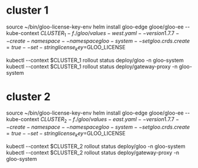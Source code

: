 # cluster 1
source ~/bin/gloo-license-key-env 
helm install gloo-edge glooe/gloo-ee --kube-context $CLUSTER_1 -f ./gloo/values-west.yaml --version 1.7.7 --create-namespace --namespace gloo-system --set gloo.crds.create=true --set-string license_key=$GLOO_LICENSE

kubectl --context $CLUSTER_1 rollout status deploy/gloo -n gloo-system 
kubectl --context $CLUSTER_1 rollout status deploy/gateway-proxy -n gloo-system 


# cluster 2
source ~/bin/gloo-license-key-env 
helm install gloo-edge glooe/gloo-ee --kube-context $CLUSTER_2 -f ./gloo/values-east.yaml --version 1.7.7 --create-namespace --namespace gloo-system --set gloo.crds.create=true --set-string license_key=$GLOO_LICENSE

kubectl --context $CLUSTER_2 rollout status deploy/gloo -n gloo-system
kubectl --context $CLUSTER_2 rollout status deploy/gateway-proxy -n gloo-system 